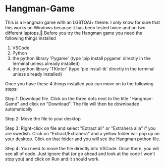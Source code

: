 # Hangman-Game
This is a Hangman game with an LGBTQAI+ theme.
I only know for sure that this works on Windows because it has been tested twice and on two different laptops.
Before you try the Hangman game you need the following things installed

1. VSCode
2. Python
3. the python library 'Pygame' (type 'pip install pygame' directly in the terminal unless already installed)
4. the python library 'TKinter' (type 'pip install tk' directly in the terminal unless already installed)

Once you have these 4 things installed you can move on to the following steps:

Step 1:  Download file. Click on the three dots next to the title "Hangman-Game" and click on "Download". The file will then be downloaded automatically

Step 2: Move the file to your desktop

Step 3: Right-click on file and select "Extract all" or "Extrahera alla" if you are swedish. Click on "Extract/Extrahera" and a yellow folder will pop up on your desktop. Click on that folder and you will see the Hangman python file.

Step 4: You need to move the file directly into VSCode. Once there, you will see all of code. Just ignore that (or go ahead and look at the code I won't stop you) and click on Run and it should work.
